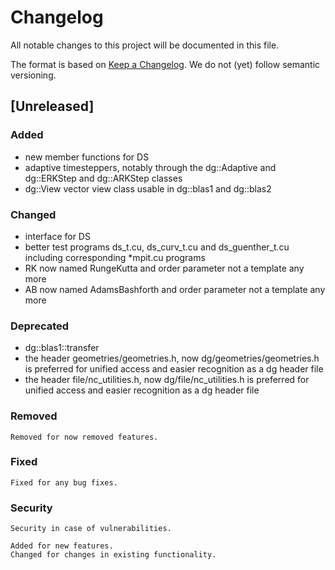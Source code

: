 # Changelog
All notable changes to this project will be documented in this file.

The format is based on [Keep a Changelog](https://keepachangelog.com/en/1.0.0/).
We do not (yet) follow semantic versioning.

## [Unreleased]
### Added
- new member functions for DS
- adaptive timesteppers, notably through the dg::Adaptive and dg::ERKStep and dg::ARKStep classes
- dg::View vector view class usable in dg::blas1 and dg::blas2

### Changed
- interface for DS
- better test programs ds\_t.cu, ds\_curv\_t.cu and ds\_guenther\_t.cu
  including corresponding \*mpit.cu programs
- RK now named RungeKutta and order parameter not a template any more
- AB now named AdamsBashforth and order parameter not a template any more

### Deprecated
- dg::blas1::transfer
- the header geometries/geometries.h, now dg/geometries/geometries.h is preferred for unified access and easier recognition as a dg header file
- the header file/nc\_utilities.h, now dg/file/nc\_utilities.h is preferred for unified access and easier recognition as a dg header file

### Removed
    Removed for now removed features.

### Fixed
    Fixed for any bug fixes.

### Security
    Security in case of vulnerabilities.

    Added for new features.
    Changed for changes in existing functionality.


